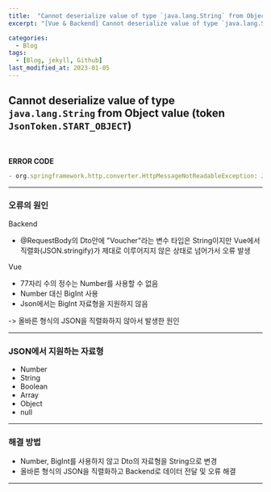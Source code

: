 ```yaml
---
title:  "Cannot deserialize value of type `java.lang.String` from Object value"
excerpt: "[Vue & Backend] Cannot deserialize value of type `java.lang.String` from Object value (token `JsonToken.START_OBJECT`)"

categories:
  - Blog
tags:
  - [Blog, jekyll, Github]
last_modified_at: 2023-01-05
---
```


## Cannot deserialize value of type `java.lang.String` from Object value (token `JsonToken.START_OBJECT`)

<br/>

**ERROR CODE**
```javascript
- org.springframework.http.converter.HttpMessageNotReadableException: JSON parse error: Cannot deserialize value of type `java.lang.String` from Object value (token `JsonToken.START_OBJECT`); nested exception is com.fasterxml.jackson.databind.exc.MismatchedInputException: Cannot deserialize value of type `java.lang.String` from Object value (token `JsonToken.START_OBJECT`)
```

---

### 오류의 원인

Backend
- @RequestBody의 Dto안에 "Voucher"라는 변수 타입은 String이지만 Vue에서 직렬화(JSON.stringify)가 제대로 이루어지지 않은 상태로 넘어가서 오류 발생 


Vue 
- 77자리 수의 정수는 Number를 사용할 수 없음
- Number 대신 BigInt 사용
- Json에서는 BigInt 자료형을 지원하지 않음

-> 올바른 형식의 JSON을 직렬화하지 않아서 발생한 원인

---

### JSON에서 지원하는 자료형

- Number
- String
- Boolean
- Array
- Object
- null

---

### 해결 방법


- Number, BigInt를 사용하지 않고 Dto의 자료형을 String으로 변경
- 올바른 형식의 JSON을 직렬화하고 Backend로 데이터 전달 및 오류 해결

---